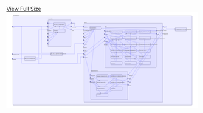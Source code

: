 [View Full Size](https://raw.githubusercontent.com/mingfang/terraform-k8s-modules/master/examples/jenkins/diagram.svg?sanitize=true)<img src="diagram.svg"/>
